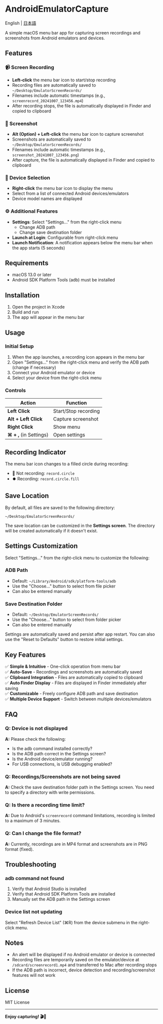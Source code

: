 # AndroidEmulatorCapture

English | [日本語](README.ja.md)

A simple macOS menu bar app for capturing screen recordings and screenshots from Android emulators and devices.

## Features

### 📹 Screen Recording

- **Left-click** the menu bar icon to start/stop recording
- Recording files are automatically saved to `~/Desktop/EmulatorScreenRecords/`
- Filenames include automatic timestamps (e.g., `screenrecord_20241007_123456.mp4`)
- After recording stops, the file is automatically displayed in Finder and copied to clipboard

### 📸 Screenshot

- **Alt (Option) + Left-click** the menu bar icon to capture screenshot
- Screenshots are automatically saved to `~/Desktop/EmulatorScreenRecords/`
- Filenames include automatic timestamps (e.g., `screenshot_20241007_123456.png`)
- After capture, the file is automatically displayed in Finder and copied to clipboard

### 🔄 Device Selection

- **Right-click** the menu bar icon to display the menu
- Select from a list of connected Android devices/emulators
- Device model names are displayed

### ⚙️ Additional Features

- **Settings**: Select "Settings..." from the right-click menu
  - Change ADB path
  - Change save destination folder
- **Launch at Login**: Configurable from right-click menu
- **Launch Notification**: A notification appears below the menu bar when the app starts (5 seconds)

## Requirements

- macOS 13.0 or later
- Android SDK Platform Tools (adb) must be installed

## Installation

1. Open the project in Xcode
2. Build and run
3. The app will appear in the menu bar

## Usage

### Initial Setup

1. When the app launches, a recording icon appears in the menu bar
2. Open "Settings..." from the right-click menu and verify the ADB path (change if necessary)
3. Connect your Android emulator or device
4. Select your device from the right-click menu

### Controls

| Action | Function |
|--------|----------|
| **Left Click** | Start/Stop recording |
| **Alt + Left Click** | Capture screenshot |
| **Right Click** | Show menu |
| **⌘ + ,** (in Settings) | Open settings |

## Recording Indicator

The menu bar icon changes to a filled circle during recording:

- 🔴 Not recording: `record.circle`
- ⏺️ Recording: `record.circle.fill`

## Save Location

By default, all files are saved to the following directory:

```
~/Desktop/EmulatorScreenRecords/
```

The save location can be customized in the **Settings screen**. The directory will be created automatically if it doesn't exist.

## Settings Customization

Select "Settings..." from the right-click menu to customize the following:

### ADB Path

- Default: `~/Library/Android/sdk/platform-tools/adb`
- Use the "Choose..." button to select from file picker
- Can also be entered manually

### Save Destination Folder

- Default: `~/Desktop/EmulatorScreenRecords/`
- Use the "Choose..." button to select from folder picker
- Can also be entered manually

Settings are automatically saved and persist after app restart. You can also use the "Reset to Defaults" button to restore initial settings.

## Key Features

✅ **Simple & Intuitive** - One-click operation from menu bar  
✅ **Auto-Save** - Recordings and screenshots are automatically saved  
✅ **Clipboard Integration** - Files are automatically copied to clipboard  
✅ **Auto Finder Display** - Files are displayed in Finder immediately after saving  
✅ **Customizable** - Freely configure ADB path and save destination  
✅ **Multiple Device Support** - Switch between multiple devices/emulators  

## FAQ

### Q: Device is not displayed

**A:** Please check the following:

- Is the adb command installed correctly?
- Is the ADB path correct in the Settings screen?
- Is the Android device/emulator running?
- For USB connections, is USB debugging enabled?

### Q: Recordings/Screenshots are not being saved

**A:** Check the save destination folder path in the Settings screen. You need to specify a directory with write permissions.

### Q: Is there a recording time limit?

**A:** Due to Android's `screenrecord` command limitations, recording is limited to a maximum of 3 minutes.

### Q: Can I change the file format?

**A:** Currently, recordings are in MP4 format and screenshots are in PNG format (fixed).

## Troubleshooting

### adb command not found

1. Verify that Android Studio is installed
2. Verify that Android SDK Platform Tools are installed
3. Manually set the ADB path in the Settings screen

### Device list not updating

Select "Refresh Device List" (⌘R) from the device submenu in the right-click menu.

## Notes

- An alert will be displayed if no Android emulator or device is connected
- Recording files are temporarily saved on the emulator/device at `/sdcard/screenrecord1.mp4` and transferred to Mac after recording stops
- If the ADB path is incorrect, device detection and recording/screenshot features will not work

## License

MIT License

---

**Enjoy capturing! 🎬📱**
